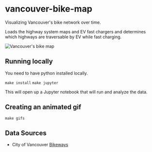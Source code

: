 # vancouver-bike-map

Visualizing Vancouver's bike network over time.

Loads the highway system maps and EV fast chargers and determines which highways are traversable by EV while fast charging.

![Vancouver's bike map](images/vancouver_bike_map.gif)

## Running locally

You need to have python installed locally.

`make install`
`make jupyter`

This will open up a Jupyter notebook that will run and analyze the data.

## Creating an animated gif

`make gifs`

## Data Sources

* City of Vancouver [Bikeways](https://opendata.vancouver.ca/explore/dataset/bikeways/)
